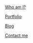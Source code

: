 <div id="main-content">

[Who am I?](./whoami.html)

[Portfolio](./portfolio.html)

[Blog](./blog.html)

[Contact me](./contactme.html)
</div>

